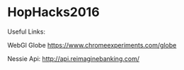 # HopHacks2016
Useful Links:

WebGl Globe
https://www.chromeexperiments.com/globe

Nessie Api:
http://api.reimaginebanking.com/






